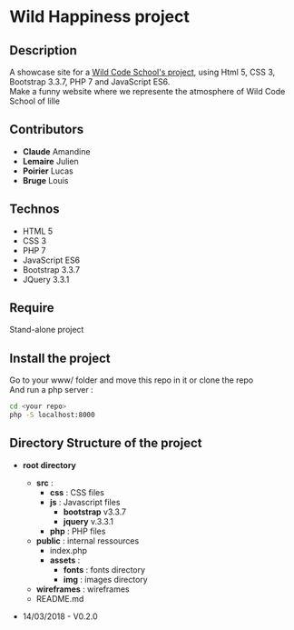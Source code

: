 # Wild Happiness project #

## Description ##
A showcase site for a [Wild Code School's project](https://wildcodeschool.fr/), using Html 5, CSS 3, Bootstrap 3.3.7, PHP 7 and JavaScript ES6.  
Make a funny website where we represente the atmosphere of Wild Code School of lille


## Contributors ##
* **Claude** Amandine
* **Lemaire** Julien
* **Poirier** Lucas
* **Bruge** Louis

## Technos ##
* HTML 5
* CSS 3
* PHP 7
* JavaScript ES6
* Bootstrap 3.3.7
* JQuery 3.3.1

## Require ##
Stand-alone project

## Install the project ##
Go to your www/ folder and move this repo in it or clone the repo  
And run a php server :
```bash
cd <your repo>
php -S localhost:8000
```

## Directory Structure of the project ##  
* **root directory**  
    * **src** : 
        * **css** : CSS files  
        * **js** :  Javascript files  
            * **bootstrap** v3.3.7 
            * **jquery** v.3.3.1
        * **php** : PHP files
    * **public** : internal ressources
        * index.php
        * **assets** :
            * **fonts** : fonts directory  
            * **img** : images directory  
    * **wireframes** : wireframes
    * README.md

* 14/03/2018 - V0.2.0
